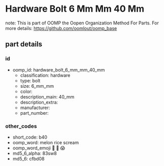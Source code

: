 # Hardware Bolt 6 Mm Mm 40 Mm  

note: This is part of OOMP the Oopen Organization Method For Parts. For more details: https://github.com/oomlout/oomp_base

##  part details





### id
* oomp_id: hardware_bolt_6_mm_mm_40_mm
  * classification: hardware
  * type: bolt
  * size: 6_mm_mm
  * color: 
  * description_main: 40_mm
  * description_extra: 
  * manufacturer: 
  * part_number: 

### other_codes
* short_code: b40
* oomp_word: melon rice scream
* oomp_word_emoji :melon: :rice: :scream:
* md5_6_alpha: 83sw8
* md5_6: cfbd08